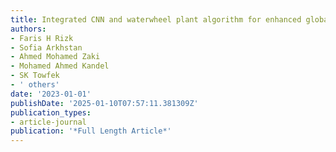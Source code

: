 ```yaml
---
title: Integrated CNN and waterwheel plant algorithm for enhanced global traffic detection
authors:
- Faris H Rizk
- Sofia Arkhstan
- Ahmed Mohamed Zaki
- Mohamed Ahmed Kandel
- SK Towfek
- ' others'
date: '2023-01-01'
publishDate: '2025-01-10T07:57:11.381309Z'
publication_types:
- article-journal
publication: '*Full Length Article*'
---
```

